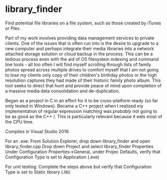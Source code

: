 # library_finder
Find potential file libraries on a file system, such as those created by iTunes or Plex.

Part of my work involves providing data management services to private clients.  One of the issues
that is often run into is the desire to upgrade to a new computer and perhaps integrate their media
libraries into a network attached storage solution or cloud backup in the process.  This can be a
tedious process even with the aid of OS filesystem indexing and command line tools - all too often
I will find myself scrolling through lists of family photos spread across multiple drives to comfort
myself that I am not going to lose my clients only copy of their children's birthday photos or the
high resolution captures they had made of their historic family photo album.  This tool seeks to
direct that hunt and provide peace of mind upon completion of a massive media data consolidation and
de-duplication.

Began as a project in C in an effort for it to be cross-platform ready (so far only tested in Windows).
Became a C++ project when I realized my implementation of regular expression matching was *probably*
not going to be as good as the C++ /<regex/>.  This is particularly relevant because it eats most of the
CPU time.

Compiles in Visual Studio 2019.

For an .exe:
  From Solution Explorer, drop down library_finder and open library_finder.cpp
  Drop down Project and select library_finder Properties
  Under Configuration Properties->General, under Projec Defaults, verify that
    Configuration Type is set to Application (.exe)
    
For unit testing:
  Complete the steps above but verify that Configuraiton Type is set to
    Static library (.lib)
